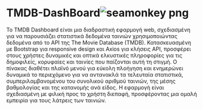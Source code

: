 # TMDB-DashBoard![seamonkey png](https://github.com/user-attachments/assets/30e30045-e47b-422d-a011-18a60496a468)

Το TMDB Dashboard είναι μια διαδραστική εφαρμογή web, 
σχεδιασμένη για να παρουσιάζει στατιστικά δεδομένα ταινιών χρησιμοποιώντας δεδομένα 
από το API της The Movie Database (TMDB). Κατασκευασμένη με Bootstrap για responsive 
design και Axios για κλήσεις API, προσφέρει στους χρήστες δυναμικές και οπτικά ελκυστικές
 πληροφορίες για τις δημοφιλείς, κορυφαίες και ταινίες που παίζονται αυτή τη στιγμή.
 Ο πίνακας διαθέτει πλαϊνό μενού για εύκολη πλοήγηση και ενημερώνει δυναμικά το περιεχόμενο
 για να αντανακλά τα τελευταία στατιστικά, συμπεριλαμβανομένου του συνολικού αριθμού ταινιών,
 της μέσης βαθμολογίας και της κατανομής ανά είδος. Η εφαρμογή είναι σχεδιασμένη με φιλική 
προς το χρήστη διεπαφή, προσφέροντας μια ομαλή εμπειρία για τους λάτρεις των ταινιών.
